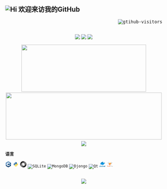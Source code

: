 <h2><img src="src/assert/hellokittydance.gif" alt="Hi" width="42" /> 欢迎来访我的GitHub </h2>

<div>
    <kbd align="center" valign="center">
        <a href="https://github.com/jxxxxxgl">
            <img align="right"
                src="https://komarev.com/ghpvc/?username=jxxxxxgl&label=Visitors&color=red&style=flat&logo=github"
                alt="gtihub-visitors" />
        </a>
        <u><a hrerf="https://github.com/features/actions"></a></u>
        &ensp;&emsp;&nbsp;&nbsp;&nbsp;&nbsp;&nbsp;&nbsp;&nbsp;&nbsp;&nbsp;&nbsp;&nbsp;&nbsp;&nbsp;&nbsp;&nbsp;&nbsp;&nbsp;&nbsp;&nbsp;&nbsp;&nbsp;&nbsp;&nbsp;&nbsp;&nbsp;&nbsp;&nbsp;&nbsp;&nbsp;&nbsp;&nbsp;&nbsp;&nbsp;&nbsp;&nbsp;&nbsp;&nbsp;&nbsp;&nbsp;&nbsp;&nbsp;&nbsp;&nbsp;&nbsp;&nbsp;&nbsp;
    </kbd>
</div>
<div align="center" hight="200px">
    <p>
        <img src="https://img.shields.io/badge/-python-E34F26?style=flat-square&logo=python&logoColor=white" />
        <img src="https://img.shields.io/badge/-Go-1572B6?style=flat-square&logo=Go" />
        <img src="https://img.shields.io/badge/-Rust-oringe?style=flat-square&logo=Rust" />
    </p>
</div>
<div align="center">
    <a>
        <img height="150px" width="400px"
            src="https://github-readme-stats.vercel.app/api?username=jxxxxxgl&hide_title=true&hide_border=true&show_icons=trueline_height=21&text_color=000&icon_color=000&bg_color=0,ea6161,ffc64d,fffc4d,52fa5a&theme=graywhite&show_icons=true&theme=radical" />
    </a>
    <a>
        <img height="150px" width="500px"
            src="https://github-readme-stats.vercel.app/api/top-langs?username=jxxxxxgl&layout=compact&langs_count=8&card_width=320" />
    </a>
    <img height="150px" align="center"
        src="https://github-readme-stats.vercel.app/api/top-langs/?username=jxxxxxgl&count_private=true&hide_title=true&hide_border=true&layout=compact&langs_count=6&text_color=000&icon_color=fff&bg_color=0,52fa5a,4dfcff,c64dff&theme=graywhite" />
</div>



**语言**

<code><img height="20" src="https://raw.githubusercontent.com/github/explore/80688e429a7d4ef2fca1e82350fe8e3517d3494d/topics/cpp/cpp.png" alt="C++" title="C++"></code>
<code><img height="20" src="https://raw.githubusercontent.com/github/explore/80688e429a7d4ef2fca1e82350fe8e3517d3494d/topics/python/python.png" alt="Python" title="Python"></code>
<code><img height="20" src="https://raw.githubusercontent.com/github/explore/80688e429a7d4ef2fca1e82350fe8e3517d3494d/topics/json/json.png" alt="JSON" title="JSON"></code>
<code><img height="20" src="https://user-images.githubusercontent.com/29084184/218292066-c36545bd-47ac-4838-8958-1399009c3cc8.png" alt="SQLite" title="SQLite"></code>
<code><img height="20" src="https://user-images.githubusercontent.com/29084184/218291328-d57affa6-dba3-4ba1-90ff-25cb273fcd84.png" alt="MongoDB" title="mongodb"></code>
<code><img height="20" src="https://user-images.githubusercontent.com/29084184/218291286-3d84ebcb-c266-454b-bce2-b2f4ac01886f.png" alt="Djongo" title="Djongo"></code>
<code><img height="20" width="22" src="https://user-images.githubusercontent.com/29084184/183043709-bf66d400-014c-4332-861a-7edc5ae610b9.png" alt="Qt" title="Qt"></code>
<code><img height="20" src="https://raw.githubusercontent.com/github/explore/80688e429a7d4ef2fca1e82350fe8e3517d3494d/topics/docker/docker.png" alt="Docker" title="Docker"></code>
<code><img height="20" src="https://raw.githubusercontent.com/github/explore/80688e429a7d4ef2fca1e82350fe8e3517d3494d/topics/tensorflow/tensorflow.png" alt="TensorFlow" title="TensorFlow"></code>


<br>

<div align="center"> <img src="https://github-readme-activity-graph.vercel.app/graph?username=jxxxxxgl&theme=dracula" />
</div>
